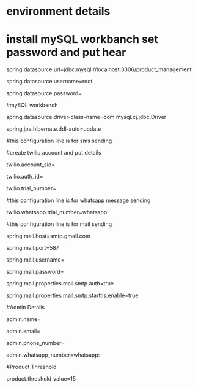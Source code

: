 # environment details

# install mySQL workbanch set password and put hear 

spring.datasource.url=jdbc:mysql://localhost:3306/product_management

spring.datasource.username=root

spring.datasource.password=

#mySQL workbench

spring.datasource.driver-class-name=com.mysql.cj.jdbc.Driver

spring.jpa.hibernate.ddl-auto=update

#this configuration line is for sms sending

#create twilio account and put details

twilio.account_sid=

twilio.auth_id=

twilio.trial_number=

#this configuration line is for whatsapp message sending

twilio.whatsapp.trial_number=whatsapp:

#this configuration line is for mail sending 

spring.mail.host=smtp.gmail.com

spring.mail.port=587

spring.mail.username=

spring.mail.password=

spring.mail.properties.mail.smtp.auth=true

spring.mail.properties.mail.smtp.starttls.enable=true

#Admin Details

admin.name=

admin.email=

admin.phone_number=

admin.whatsapp_number=whatsapp:

#Product Threshold

product.threshold_value=15
